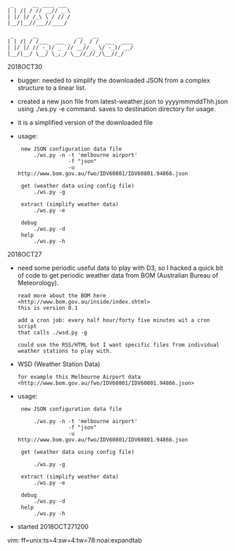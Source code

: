 
     _      __ ____ ___ 
    | | /| / // __// _ \
    | |/ |/ /_\ \ / // /
    |__/|__//___//____/ 
                                                            
     _      __            __   __           
    | | /| / /___  ___ _ / /_ / /  ___  ____
    | |/ |/ // -_)/ _ `// __// _ \/ -_)/ __/
    |__/|__/ \__/ \_,_/ \__//_//_/\__//_/  


2018OCT30
* bugger: needed to simplify the downloaded JSON from a complex structure to a linear list. 

* created a new json file from latest-weather.json to yyyymmmddThh.json
  using ./ws.py -e command. saves to destination directory for usage.

* it is a simplified version of the downloaded file 

* usage: 

       new JSON configuration data file
           ./ws.py -n -t 'melbourne airport' 
                      -f "json" 
                      -u http://www.bom.gov.au/fwo/IDV60801/IDV60801.94866.json
           
       get (weather data using config file)
           ./ws.py -g

       extract (simplify weather data)
           ./ws.py -e 

       debug
           ./ws.py -d
       help
           ./ws.py -h



2018OCT27
* need some periodic useful data to play with D3, so I hacked 
  a quick bit of code to get periodic weather data from BOM
  (Australian Bureau of Meteorology).
 
      read more about the BOM here <http://www.bom.gov.au/inside/index.shtml>
      this is version 0.1

      add a cron job: every half hour/forty five minutes wit a cron script
      that calls ./wsd.py -g
  
      could use the RSS/HTML but I want specific files from individual 
      weather stations to play with.


* WSD (Weather Station Data)
    
      for example this Melbourne Airport data
      <http://www.bom.gov.au/fwo/IDV60801/IDV60801.94866.json>


* usage: 

       new JSON configuration data file
       
           ./ws.py -n -t 'melbourne airport' 
                      -f "json" 
                      -u http://www.bom.gov.au/fwo/IDV60801/IDV60801.94866.json
           
       get (weather data using config file)
       
           ./ws.py -g

       extract (simplify weather data)
           ./ws.py -e 

       debug
           ./ws.py -d
       help
           ./ws.py -h


* started 2018OCT271200


vim: ff=unix:ts=4:sw=4:tw=78:noai:expandtab
